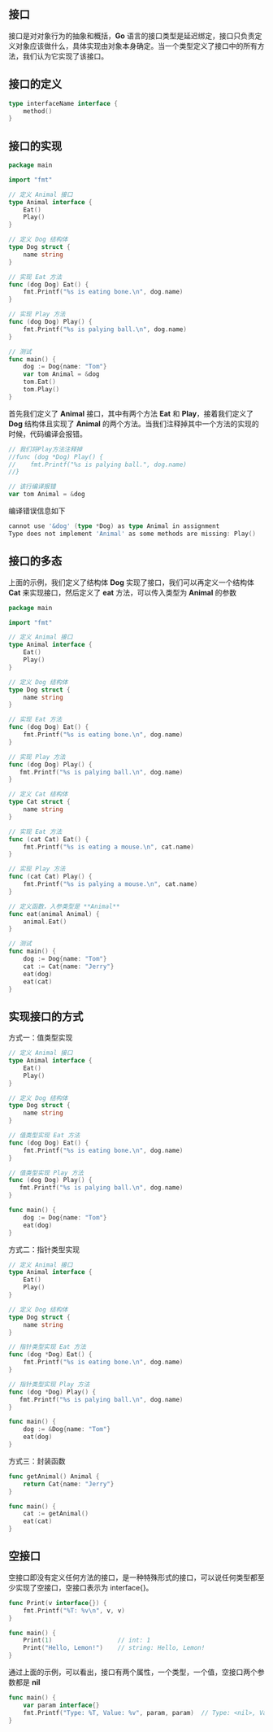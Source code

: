 ## 接口
接口是对对象行为的抽象和概括，**Go** 语言的接口类型是延迟绑定，接口只负责定义对象应该做什么，具体实现由对象本身确定。当一个类型定义了接口中的所有方法，我们认为它实现了该接口。

## 接口的定义
```go
type interfaceName interface {
    method()
}
```

## 接口的实现
```go
package main

import "fmt"

// 定义 Animal 接口
type Animal interface {
    Eat()
    Play()
}

// 定义 Dog 结构体
type Dog struct {
    name string
}

// 实现 Eat 方法
func (dog Dog) Eat() {
    fmt.Printf("%s is eating bone.\n", dog.name)
}

// 实现 Play 方法
func (dog Dog) Play() {
    fmt.Printf("%s is palying ball.\n", dog.name)
}

// 测试
func main() {
    dog := Dog{name: "Tom"}
    var tom Animal = &dog
    tom.Eat()
    tom.Play()
}
```

首先我们定义了 **Animal** 接口，其中有两个方法 **Eat** 和 **Play**，接着我们定义了 **Dog** 结构体且实现了 **Animal** 的两个方法。当我们注释掉其中一个方法的实现的时候，代码编译会报错。
```go
// 我们将Play方法注释掉
//func (dog *Dog) Play() {
//    fmt.Printf("%s is palying ball.", dog.name)
//}

// 该行编译报错
var tom Animal = &dog
```
编译错误信息如下
```go
cannot use '&dog' (type *Dog) as type Animal in assignment
Type does not implement 'Animal' as some methods are missing: Play()
```

## 接口的多态
上面的示例，我们定义了结构体 **Dog** 实现了接口，我们可以再定义一个结构体 **Cat** 来实现接口，然后定义了 **eat** 方法，可以传入类型为 **Animal** 的参数
```go
package main

import "fmt"

// 定义 Animal 接口
type Animal interface {
    Eat()
    Play()
}

// 定义 Dog 结构体
type Dog struct {
    name string
}

// 实现 Eat 方法
func (dog Dog) Eat() {
    fmt.Printf("%s is eating bone.\n", dog.name)
}

// 实现 Play 方法
func (dog Dog) Play() {
   fmt.Printf("%s is palying ball.\n", dog.name)
}

// 定义 Cat 结构体
type Cat struct {
    name string
}

// 实现 Eat 方法
func (cat Cat) Eat() {
    fmt.Printf("%s is eating a mouse.\n", cat.name)
}

// 实现 Play 方法
func (cat Cat) Play() {
    fmt.Printf("%s is palying a mouse.\n", cat.name)
}

// 定义函数，入参类型是 **Animal**
func eat(animal Animal) {
    animal.Eat()
}

// 测试
func main() {
    dog := Dog{name: "Tom"}
    cat := Cat{name: "Jerry"}
    eat(dog)
    eat(cat)
}
```

## 实现接口的方式
方式一：值类型实现
```go
// 定义 Animal 接口
type Animal interface {
    Eat()
    Play()
}

// 定义 Dog 结构体
type Dog struct {
    name string
}

// 值类型实现 Eat 方法
func (dog Dog) Eat() {
    fmt.Printf("%s is eating bone.\n", dog.name)
}

// 值类型实现 Play 方法
func (dog Dog) Play() {
   fmt.Printf("%s is palying ball.\n", dog.name)
}

func main() {
    dog := Dog{name: "Tom"}
    eat(dog)
}
```

方式二：指针类型实现
```go
// 定义 Animal 接口
type Animal interface {
    Eat()
    Play()
}

// 定义 Dog 结构体
type Dog struct {
    name string
}

// 指针类型实现 Eat 方法
func (dog *Dog) Eat() {
    fmt.Printf("%s is eating bone.\n", dog.name)
}

// 指针类型实现 Play 方法
func (dog *Dog) Play() {
   fmt.Printf("%s is palying ball.\n", dog.name)
}

func main() {
    dog := &Dog{name: "Tom"}
    eat(dog)
}
```

方式三：封装函数
```go
func getAnimal() Animal {
    return Cat{name: "Jerry"}
}

func main() {
    cat := getAnimal()
    eat(cat)
}
```

## 空接口
空接口即没有定义任何方法的接口，是一种特殊形式的接口，可以说任何类型都至少实现了空接口，空接口表示为 interface{}。
```go
func Print(v interface{}) {
    fmt.Printf("%T: %v\n", v, v)
}

func main() {
    Print(1)                  // int: 1
    Print("Hello, Lemon!")    // string: Hello, Lemon!
}
```

通过上面的示例，可以看出，接口有两个属性，一个类型，一个值，空接口两个参数都是 **nil**
```go
func main() {
    var param interface{}
    fmt.Printf("Type: %T, Value: %v", param, param)  // Type: <nil>, Value: <nil>
}
```
